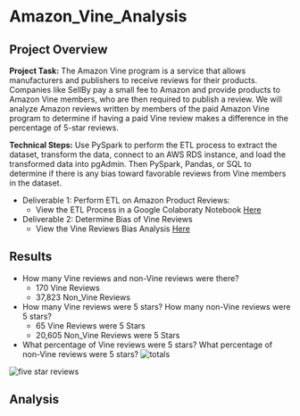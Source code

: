 # Amazon_Vine_Analysis
## Project Overview
**Project Task:** The Amazon Vine program is a service that allows manufacturers and publishers to receive reviews for their products. Companies like SellBy pay a small fee to Amazon and provide products to Amazon Vine members, who are then required to publish a review. We will analyze Amazon reviews written by members of the paid Amazon Vine program to determine if having a paid Vine review makes a difference in the percentage of 5-star reviews.

**Technical Steps:** Use PySpark to perform the ETL process to extract the dataset, transform the data, connect to an AWS RDS instance, and load the transformed data into pgAdmin. Then PySpark, Pandas, or SQL to determine if there is any bias toward favorable reviews from Vine members in the dataset.
* Deliverable 1: Perform ETL on Amazon Product Reviews:
    * View the ETL Process in a Google Colaboraty Notebook [Here](https://github.com/Angienoelhaverly/Amazon_Vine_Analysis/blob/main/Amazon_Reviews_ETL.ipynb)
* Deliverable 2: Determine Bias of Vine Reviews
    * View the Vine Reviews Bias Analysis [Here](https://github.com/Angienoelhaverly/Amazon_Vine_Analysis/blob/main/Vine_Review_Analysis.ipynb)

## Results
* How many Vine reviews and non-Vine reviews were there?
    * 170 Vine Reviews
    * 37,823 Non_Vine Reviews
* How many Vine reviews were 5 stars? How many non-Vine reviews were 5 stars?
    * 65 Vine Reviews were 5 Stars
    * 20,605 Non_Vine Reviews were 5 Stars
*  What percentage of Vine reviews were 5 stars? What percentage of non-Vine reviews were 5 stars?
![totals](https://user-images.githubusercontent.com/73972332/112769731-66c72580-8fd7-11eb-9adf-b77bea8ad1e1.png)

![five star reviews](https://user-images.githubusercontent.com/73972332/112769742-747cab00-8fd7-11eb-8601-994033c8a5ca.png)

## Analysis
